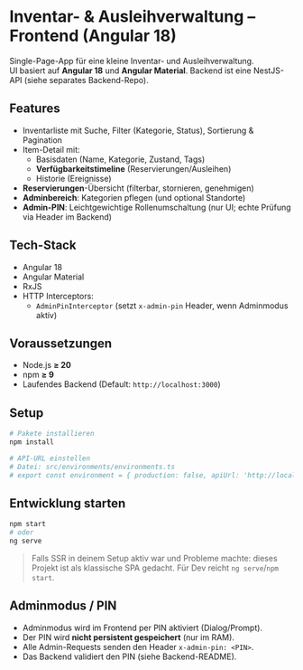 # Inventar- & Ausleihverwaltung – Frontend (Angular 18)

Single-Page-App für eine kleine Inventar- und Ausleihverwaltung.  
UI basiert auf **Angular 18** und **Angular Material**. Backend ist eine NestJS-API (siehe separates Backend-Repo).

## Features

- Inventarliste mit Suche, Filter (Kategorie, Status), Sortierung & Pagination
- Item-Detail mit:
  - Basisdaten (Name, Kategorie, Zustand, Tags)
  - **Verfügbarkeitstimeline** (Reservierungen/Ausleihen)
  - Historie (Ereignisse)
- **Reservierungen**-Übersicht (filterbar, stornieren, genehmigen)
- **Adminbereich**: Kategorien pflegen (und optional Standorte)
- **Admin-PIN**: Leichtgewichtige Rollenumschaltung (nur UI; echte Prüfung via Header im Backend)

## Tech-Stack

- Angular 18
- Angular Material
- RxJS
- HTTP Interceptors:
  - `AdminPinInterceptor` (setzt `x-admin-pin` Header, wenn Adminmodus aktiv)

## Voraussetzungen

- Node.js **≥ 20**
- npm **≥ 9**
- Laufendes Backend (Default: `http://localhost:3000`)

## Setup

```bash
# Pakete installieren
npm install

# API-URL einstellen
# Datei: src/environments/environments.ts
# export const environment = { production: false, apiUrl: 'http://localhost:3000' };
```

## Entwicklung starten

```bash
npm start
# oder
ng serve
```

> Falls SSR in deinem Setup aktiv war und Probleme machte: dieses Projekt ist als klassische SPA gedacht. Für Dev reicht `ng serve`/`npm start`.

## Adminmodus / PIN

- Adminmodus wird im Frontend per PIN aktiviert (Dialog/Prompt).
- Der PIN wird **nicht persistent gespeichert** (nur im RAM).
- Alle Admin-Requests senden den Header `x-admin-pin: <PIN>`.
- Das Backend validiert den PIN (siehe Backend-README).
